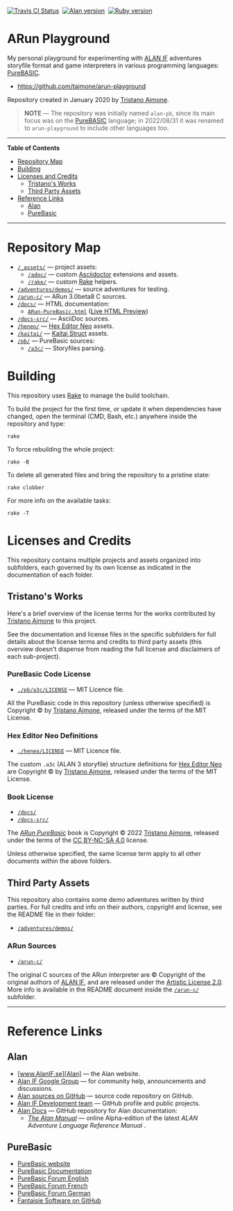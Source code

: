 [![Travis CI Status][travis badge]][travis link]&nbsp;
[![Alan version][alan badge]][alan link]&nbsp;
[![Ruby version][ruby badge]][ruby link]&nbsp;

# ARun Playground

My personal playground for experimenting with [ALAN IF] adventures storyfile format and game interpreters in various programming languages: [PureBASIC].

- https://github.com/tajmone/arun-playground

Repository created in January 2020 by [Tristano Ajmone].

> **NOTE** — The repository was initially named `alan-pb`, since its main focus was on the [PureBASIC] language; in 2022/08/31 it was renamed to `arun-playground` to include other languages too.

-----

**Table of Contents**


<!-- MarkdownTOC autolink="true" bracket="round" autoanchor="false" lowercase="only_ascii" uri_encoding="true" levels="1,2" -->

- [Repository Map](#repository-map)
- [Building](#building)
- [Licenses and Credits](#licenses-and-credits)
    - [Tristano's Works](#tristanos-works)
    - [Third Party Assets](#third-party-assets)
- [Reference Links](#reference-links)
    - [Alan](#alan)
    - [PureBasic](#purebasic)

<!-- /MarkdownTOC -->

-----

# Repository Map

- [`/_assets/`][_assets/] — project assets:
    + [`/adoc/`][adoc/] — custom [Asciidoctor] extensions and assets.
    + [`/rake/`][rake/] — custom [Rake] helpers.
- [`/adventures/demos/`][demos/] — source adventures for testing.
- [`/arun-c/`][arun-c/] — ARun 3.0beta8 C sources.
- [`/docs/`][docs/] — HTML documentation:
    + [`ARun-PureBasic.html`][ARunPB html] ([Live HTML Preview][ARunPB live])
- [`/docs-src/`][docs-src/] — AsciiDoc sources.
- [`/heneo/`][heneo/] — [Hex Editor Neo] assets.
- [`/kaitai/`][kaitai/] — [Kaitai Struct] assets.
- [`/pb/`][pb/] — PureBasic sources:
    + [`/a3c/`][a3c/] — Storyfiles parsing.

# Building

This repository uses [Rake] to manage the build toolchain.

To build the project for the first time, or update it when dependencies have changed, open the terminal (CMD, Bash, etc.) anywhere inside the repository and type:

    rake

To force rebuilding the whole project:

    rake -B

To delete all generated files and bring the repository to a pristine state:

    rake clobber

For more info on the available tasks:

    rake -T

# Licenses and Credits

This repository contains multiple projects and assets organized into subfolders, each governed by its own license as indicated in the documentation of each folder.

## Tristano's Works

Here's a brief overview of the license terms for the works contributed by [Tristano Ajmone] to this project.

See the documentation and license files in the specific subfolders for full details about the license terms and credits to third party assets (this overview doesn't dispense from reading the full license and disclaimers of each sub-project).

### PureBasic Code License

- [`./pb/a3c/LICENSE`][LICENSE PB] — MIT Licence file.

All the PureBasic code in this repository (unless otherwise specified) is Copyright &copy; by [Tristano Ajmone], released under the terms of the MIT License.

### Hex Editor Neo Definitions

- [`./heneo/LICENSE`][LICENSE HENEO] — MIT Licence file.

The custom `.a3c` (ALAN 3 storyfile) structure definitions for [Hex Editor Neo] are Copyright &copy; by [Tristano Ajmone], released under the terms of the MIT License.

### Book License

- [`/docs/`][docs/]
- [`/docs-src/`][docs-src/]

The [_ARun PureBasic_][ARunPB live] book is Copyright &copy; 2022 [Tristano Ajmone], released under the terms of the [CC BY-NC-SA 4.0] license.

Unless otherwise specified, the same license term apply to all other documents within the above folders.

## Third Party Assets

This repository also contains some demo adventures written by third parties.
For full credits and info on their authors, copyright and license, see the README file in their folder:

- [`/adventures/demos/`][demos/]

### ARun Sources

- [`/arun-c/`][arun-c/]

The original C sources of the ARun interpreter are &copy; Copyright of the original authors of [ALAN IF], and are released under the [Artistic License 2.0][COPYING].
More info is available in the README document inside the [`/arun-c/`][arun-c/] subfolder.

-------------------------------------------------------------------------------

# Reference Links

## Alan

- [www.AlanIF.se][Alan] — the Alan website.
- [Alan IF Google Group] — for community help, announcements and discussions.
- [Alan sources on GitHub][Alan GH] — source code repository on GitHub.
- [Alan IF Development team] — GitHub profile and public projects.
- [Alan Docs] — GitHub repository for Alan documentation:
    + _[The Alan Manual]_ — online Alpha-edition of the latest _ALAN Adventure Language Reference Manual_ .

## PureBasic

- [PureBasic website]
- [PureBasic Documentation]
- [PureBasic Forum English]
- [PureBasic Forum French]
- [PureBasic Forum German]
- [Fantaisie Software on GitHub]


<!-----------------------------------------------------------------------------
                               REFERENCE LINKS
------------------------------------------------------------------------------>

[CC BY-NC-SA 4.0]: https://creativecommons.org/licenses/by-nc-sa/4.0/ "Creative Commons Attribution-NonCommercial-ShareAlike 4.0 International"
[_ARun PureBasic_ book]: #book-license "Learn more about the book license"
[third party assets and sources]: #third-party-assets "Learn more about third party assets and their licenses"

<!-- ALAN -->

[Alan]: https://www.alanif.se/ "Visit the Alan website"
[Alan IF]: https://www.alanif.se/ "Visit the Alan website"
[Alan IF Google Group]: https://groups.google.com/g/alan-if/ "Visit the Alan IF discussions group on Google Groups"
[Alan GH]: https://github.com/alan-if/alan/ "Visit the Alan source repository on GitHub"
[Alan SDK]: https://www.alanif.se/download-alan-v3/development-kits "Go to the Alan SDK section of the Alan website"

[Alan Docs]: https://github.com/alan-if/alan-docs "Visit the Alan Docs project on GitHub"
[The Alan Manual]: https://alan-if.github.io/alan-docs/manual-alpha/manual.html "'The Alan Manual' Alpha edition (online HTML)"

<!-- PureBasic -->

[PureBasic]: https://www.purebasic.com "Visit the PureBasic website"
[PureBasic website]: https://www.purebasic.com "Visit the PureBasic website"
[PureBasic Forum English]: https://www.purebasic.fr/english/ "Visit the PureBasic English Forum"
[PureBasic Forum French]: https://www.purebasic.fr/french/ "Visit the PureBasic French Forum"
[PureBasic Forum German]: https://www.purebasic.fr/german/ "Visit the PureBasic German Forum"
[PureBasic Documentation]: https://www.purebasic.com/documentation/index.html "Go to the online PureBasic Documentation"
[Fantaisie Software on GitHub]: https://github.com/fantaisie-software "Fantaisie Software GitHub profile"

<!-- 3rd party tools & services -->

[Asciidoctor]: https://github.com/asciidoctor/asciidoctor "Visit Asciidoctor Ruby) repository"
[Eclint]: https://www.npmjs.com/package/eclint "EClint page at NPM"
[EditorConfig]: https://editorconfig.org "Visit the EditorConfig project website"
[Hex Editor Neo]: https://www.hhdsoftware.com/hex-editor "Visit Hex Editor Neo product page"
[Kaitai Struct]: https://kaitai.io "Visit Kaitai Struct website"
[Rake]: https://ruby.github.io/rake/ "Visit Rake website"
[Sublime Text 4]: https://www.sublimetext.com "Visit Sublime Text website"
[Travis CI]: https://travis-ci.com/ "Visit Travis CI website"

<!-- project files & folders -->

[_assets/]: ./_assets/ "Navigate to assets folder"
[adoc/]: ./_assets/adoc/ "Navigate to Asciidoctor assets folder"
[rake/]: ./_assets/rake/ "Navigate to Rake assets folder"

[arun-c/]: ./arun-c/ "Navigate to ARun C sources folder"
[demos/]: ./adventures/demos/ "Navigate to demo adventures folder"
[docs-src/]: ./docs-src/ "Navigate to AsciiDoc sources folder"
[docs/]: ./docs/ "Navigate to HTML docs folder"

[heneo/]: ./heneo/ "Navigate to Hex Editor Neo assets folder"
[kaitai/]: ./kaitai/ "Navigate to Kaitai Struct assets folder"

[pb/]: ./pb/ "Navigate to PureBasic sources folder"
[a3c/]: ./pb/a3c/ "Navigate to '/pb/a3c/' folder"

[LICENSE PB]: ./pb/a3c/LICENSE "View MIT License"
[LICENSE HENEO]: ./heneo/LICENSE "View MIT License"
[COPYING]: ./arun-c/COPYING "Read the Artistic License 2.0"

[ARunPB html]: ./docs/ARun-PureBasic.html "ARun-PureBasic.html (local preview)"
[ARunPB live]: https://htmlpreview.github.io/?https://github.com/tajmone/arun-playground/blob/main/docs/ARun-PureBasic.html "ARun-PureBasic.html (Live HTML Preview)"

<!-- badges -->

[travis badge]: https://img.shields.io/travis/com/tajmone/arun-playground/main?logo=travis "Travis CI: EditorConfig validation status"
[travis link]: https://app.travis-ci.com/github/tajmone/arun-playground
[alan badge]: https://img.shields.io/badge/ALAN-3.0beta8-yellow
[alan link]: https://www.alanif.se/download-alan-v3/development-kits/development-kits-3-0beta8 "Tested with Alan SDK 3.0beta8"
[ruby badge]: https://img.shields.io/badge/Ruby-3.0.3-yellow
[ruby link]: https://www.ruby-lang.org "Requires Ruby 3"

<!-- people and organizations -->

[Alan IF Development team]: https://github.com/alan-if "Visit the Alan Interactive Fiction Development team organization on GitHub"

[Anssi Räisänen]: https://github.com/AnssiR66 "View Anssi Räisänen's GitHub profile"
[Tristano Ajmone]: https://github.com/tajmone "View Tristano Ajmone's GitHub profile"
[Thomas Nilefalk]: https://github.com/thoni56 "View Thomas Nilefalk's GitHub profile"

<!-- EOF -->

